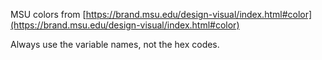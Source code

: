 MSU colors from [https://brand.msu.edu/design-visual/index.html#color](https://brand.msu.edu/design-visual/index.html#color)

Always use the variable names, not the hex codes.

